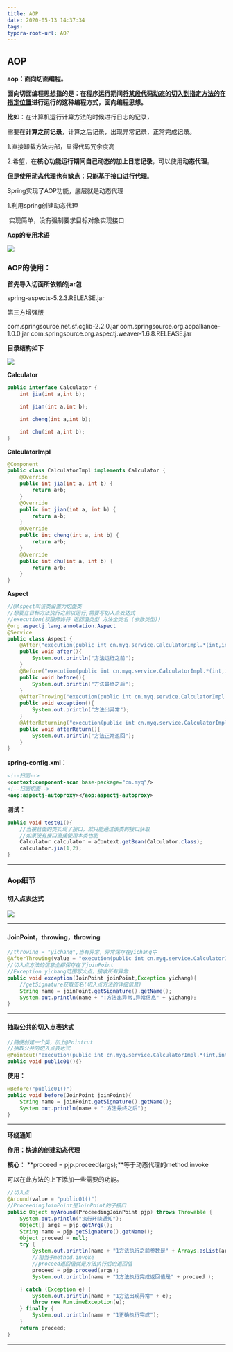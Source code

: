 ```yaml
---
title: AOP
date: 2020-05-13 14:37:34
tags:
typora-root-url: AOP
---
```


## AOP

**aop：面向切面编程。**

**面向切面编程思想指的是：在程序运行期间<u>将某段代码动态的切入到指定方法的在指定位置</u>进行运行的这种编程方式，面向编程思想。**



**比如**：在计算机运行计算方法的时候进行日志的记录，

需要在**计算之前记录**，计算之后记录，出现异常记录，正常完成记录。

1.直接卸载方法内部，显得代码冗余度高

2.希望，在**核心功能运行期间自己动态的加上日志记录**，可以使用**动态代理**。

**但是使用动态代理也有缺点：只能基于接口进行代理**。

Spring实现了AOP功能，底层就是动态代理

1.利用spring创建动态代理

​	实现简单，没有强制要求目标对象实现接口

**Aop的专用术语**

![](/01.png)



### AOP的使用：

**首先导入切面所依赖的jar包**

spring-aspects-5.2.3.RELEASE.jar

第三方增强版

com.springsource.net.sf.cglib-2.2.0.jar
com.springsource.org.aopalliance-1.0.0.jar
com.springsource.org.aspectj.weaver-1.6.8.RELEASE.jar



**目录结构如下**

![](/02.png)

**Calculator**

```java
public interface Calculator {
    int jia(int a,int b);

    int jian(int a,int b);

    int cheng(int a,int b);

    int chu(int a,int b);
}
```

**CalculatorImpl**

```java
@Component
public class CalculatorImpl implements Calculator {
    @Override
    public int jia(int a, int b) {
        return a+b;
    }
    @Override
    public int jian(int a, int b) {
        return a-b;
    }
    @Override
    public int cheng(int a, int b) {
        return a*b;
    }
    @Override
    public int chu(int a, int b) {
        return a/b;
    }
}
```

**Aspect**

```java
//@Aspect叫该类设置为切面类
//想要在目标方法执行之前以运行,需要写切入点表达式
//execution(权限修饰符 返回值类型 方法全类名 (参数类型))
@org.aspectj.lang.annotation.Aspect
@Service
public class Aspect {
    @After("execution(public int cn.myq.service.CalculatorImpl.*(int,int))")
    public void after(){
        System.out.println("方法运行之前");
    }
    @Before("execution(public int cn.myq.service.CalculatorImpl.*(int,int))")
    public void before(){
        System.out.println("方法最终之后");
    }
    @AfterThrowing("execution(public int cn.myq.service.CalculatorImpl.*(int,int))")
    public void exception(){
        System.out.println("方法出异常");
    }
    @AfterReturning("execution(public int cn.myq.service.CalculatorImpl.*(int,int))")
    public void afterReturn(){
        System.out.println("方法正常返回");
    }
}
```

**spring-config.xml：**

```xml
<!--扫面-->
<context:component-scan base-package="cn.myq"/>
<!--扫面切面-->
<aop:aspectj-autoproxy></aop:aspectj-autoproxy>
```

**测试：**

```java
public void test01(){
	//当被且面的类实现了接口，就只能通过该类的接口获取
    //如果没有接口直接使用本类也能
    Calculator calculator = aContext.getBean(Calculator.class);
    calculator.jia(1,2);
}
```

------

### **Aop细节**

#### **切入点表达式**

![](/03.png)

------



#### JoinPoint，throwing，throwing

```java
//throwing = "yichang",当有异常，异常保存在yichang中
@AfterThrowing(value = "execution(public int cn.myq.service.CalculatorImpl.*(int,int))",throwing = "yichang")
//切入点方法的信息全都保存在了joinPoint
//Exception yichang范围写大点，接收所有异常
public void exception(JoinPoint joinPoint,Exception yichang){
    //getSignature获取签名(切入点方法的详细信息)
    String name = joinPoint.getSignature().getName();
    System.out.println(name + ":方法出异常,异常信息" + yichang);
}
```

------



#### 抽取公共的切入点表达式

```java
//随便创建一个类，加上@Pointcut
//抽取公共的切入点表达式
@Pointcut("execution(public int cn.myq.service.CalculatorImpl.*(int,int))")
public void public01(){}
```

**使用：**

```java
@Before("public01()")
public void before(JoinPoint joinPoint){
    String name = joinPoint.getSignature().getName();
    System.out.println(name + ":方法最终之后");
}
```

------



**环绕通知**

**作用：快速的创建动态代理**

**核心**： **proceed = pjp.proceed(args);**等于动态代理的method.invoke

可以在此方法的上下添加一些需要的功能。

```java
//切入点
@Around(value = "public01()")
//ProceedingJoinPoint是JoinPoint的子接口
public Object myAround(ProceedingJoinPoint pjp) throws Throwable {
    System.out.println("执行环绕通知");
    Object[] args = pjp.getArgs();
    String name = pjp.getSignature().getName();
    Object proceed = null;
    try {
        System.out.println(name + "1方法执行之前参数是" + Arrays.asList(args));
        //相当于method.invoke
        //proceed返回值就是方法执行后的返回值
        proceed = pjp.proceed(args);
        System.out.println(name + "1方法执行完成返回值是" + proceed );

    } catch (Exception e) {
        System.out.println(name + "1方法出现异常" + e);
        throw new RuntimeException(e);
    } finally {
        System.out.println(name + "1正确执行完成");
    }
    return proceed;
}
```



------

